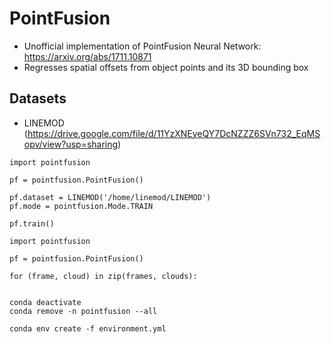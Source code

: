 # PointFusion
 - Unofficial implementation of PointFusion Neural Network: https://arxiv.org/abs/1711.10871
 - Regresses spatial offsets from object points and its 3D bounding box

## Datasets
* LINEMOD (https://drive.google.com/file/d/11YzXNEyeQY7DcNZZZ6SVn732_EqMSopv/view?usp=sharing)
```
import pointfusion

pf = pointfusion.PointFusion()

pf.dataset = LINEMOD('/home/linemod/LINEMOD')
pf.mode = pointfusion.Mode.TRAIN

pf.train()
```

```
import pointfusion

pf = pointfusion.PointFusion()

for (frame, cloud) in zip(frames, clouds):
  
```

```
conda deactivate
conda remove -n pointfusion --all

conda env create -f environment.yml
```